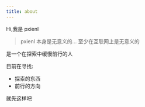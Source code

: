 ```yaml
---
title: about
---
```


Hi,我是 pxienl

> pxienl 本身是无意义的... 至少在互联网上是无意义的

是一个在探索中缓慢前行的人

目前在寻找:
 - 探索的东西
 - 前行的方向

就先这样吧
